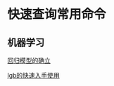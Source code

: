 # 快速查询常用命令
## 机器学习
[回归模型的确立](https://github.com/daili0015/Quick-Query-Manual/blob/master/Regressor.md#快速确定回归学习器)

[lgb的快速入手使用](https://github.com/daili0015/Quick-Query-Manual/blob/master/LightGBM.md#lightgbm)
